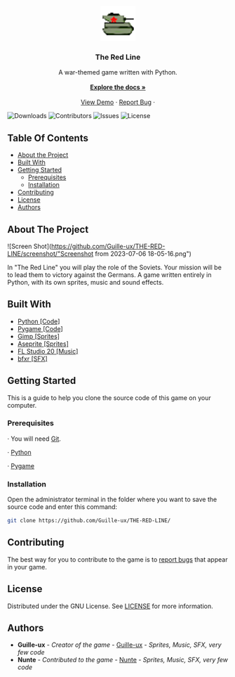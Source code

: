 <br/>
<p align="center">
  <a href="https://github.com/Guille-ux/THE-RED-LINE">
    <img src="assets/icon.png" alt="Logo" width="80" height="80">
  </a>

  <h3 align="center">The Red Line</h3>

  <p align="center">
    A war-themed game written with Python.
    <br/>
    <br/>
    <a href="https://github.com/Guille-ux/THE-RED-LINE"><strong>Explore the docs »</strong></a>
    <br/>
    <br/>
    <a href="https://github.com/Guille-ux/THE-RED-LINE">View Demo</a>
    ·
    <a href="https://github.com/Guille-ux/THE-RED-LINE/issues">Report Bug</a>
    ·
  </p>
</p>

![Downloads](https://img.shields.io/github/downloads/Guille-ux/THE-RED-LINE/total) ![Contributors](https://img.shields.io/github/contributors/Guille-ux/THE-RED-LINE?color=dark-green) ![Issues](https://img.shields.io/github/issues/Guille-ux/THE-RED-LINE) ![License](https://img.shields.io/github/license/Guille-ux/THE-RED-LINE) 

## Table Of Contents

* [About the Project](#about-the-project)
* [Built With](#built-with)
* [Getting Started](#getting-started)
  * [Prerequisites](#prerequisites)
  * [Installation](#installation)
* [Contributing](#contributing)
* [License](#license)
* [Authors](#authors)
## About The Project

![Screen Shot](https://github.com/Guille-ux/THE-RED-LINE/screenshot/"Screenshot from 2023-07-06 18-05-16.png")

In "The Red Line" you will play the role of the Soviets. Your mission will be to lead them to victory against the Germans.
A game written entirely in Python, with its own sprites, music and sound effects.

## Built With
* [Python [Code]](https://www.python.org)
* [Pygame [Code]](https://www.pygame.org)
* [Gimp [Sprites]](https://www.gimp.org)
* [Aseprite [Sprites]](https://www.aseprite.org)
* [FL Studio 20 [Music]](https://www.image-line.com/fl-studio/)
* [bfxr [SFX]](https://www.bfxr.net)

## Getting Started

This is a guide to help you clone the source code of this game on your computer.

### Prerequisites

· You will need [Git](https://git-scm.com/book/en/v2/Getting-Started-Installing-Git).

· [Python](https://www.python.org)

· [Pygame](https://www.pygame.org)

### Installation

Open the administrator terminal in the folder where you want to save the source code and enter this command:

```sh
git clone https://github.com/Guille-ux/THE-RED-LINE/
```

## Contributing

The best way for you to contribute to the game is to [report bugs](https://github.com/Guille-ux/THE-RED-LINE/issues) that appear in your game.




## License

Distributed under the GNU License. See [LICENSE](https://github.com/Guille-ux/THE-RED-LINE/blob/main/LICENSE.md) for more information.

## Authors

* **Guille-ux** - *Creator of the game* - [Guille-ux](https://github.com/Guille-ux) - *Sprites, Music, SFX, very few code*
* **Nunte** - *Contributed to the game* - [Nunte](https://github.com/NunteGamer) - *Sprites, Music, SFX, very few code*
